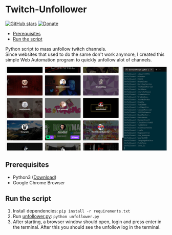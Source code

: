 # Twitch-Unfollower
[![GitHub stars](https://img.shields.io/github/stars/TobiasPankner/Twitch-Unfollower.svg?style=social&label=Star)](https://GitHub.com/TobiasPankner/Twitch-Unfollower/stargazers/)
[![Donate](https://img.shields.io/badge/Donate-PayPal-green.svg)](https://www.paypal.com/cgi-bin/webscr?cmd=_s-xclick&hosted_button_id=3TU2XDBK2JFU4&source=url)

- [Prerequisites](#prerequisites)
- [Run the script](#run-the-script)

Python script to mass unfollow twitch channels.  
Since websites that used to do the same don't work anymore, I created this simple Web Automation program to quickly unfollow alot of channels.

![](readme_gif.gif)

## Prerequisites  
  
 - Python3 ([Download](https://www.python.org/downloads/))  
 - Google Chrome Browser

## Run the script

 1. Install dependencies:   ```pip install -r requirements.txt```
 2. Run [unfollower.py](unfollower.py): `python unfollower.py`
 3. After starting, a browser window should open, login and press enter in the terminal. After this you should see the unfollow log in the terminal.
